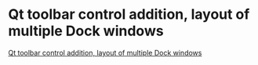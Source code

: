 # Qt toolbar control addition, layout of multiple Dock windows
[Qt toolbar control addition, layout of multiple Dock windows](https://aiwithcloud.com/2022/09/19/qt_toolbar_control_addition_layout_of_multiple_dock_windows/)